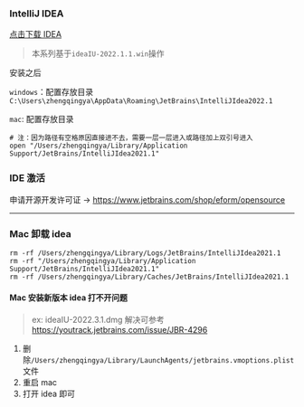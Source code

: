 ### IntelliJ IDEA

[点击下载 IDEA](https://www.jetbrains.com/zh-cn/idea/download/#section=windows)

> 本系列基于`ideaIU-2022.1.1.win`操作

安装之后

`windows`：配置存放目录`C:\Users\zhengqingya\AppData\Roaming\JetBrains\IntelliJIdea2022.1`

`mac`: 配置存放目录

```
# 注：因为路径有空格原因直接进不去，需要一层一层进入或路径加上双引号进入
open "/Users/zhengqingya/Library/Application Support/JetBrains/IntelliJIdea2021.1"
```

### IDE 激活

申请开源开发许可证 -> https://www.jetbrains.com/shop/eform/opensource

---

### Mac 卸载 idea

```shell
rm -rf /Users/zhengqingya/Library/Logs/JetBrains/IntelliJIdea2021.1
rm -rf "/Users/zhengqingya/Library/Application Support/JetBrains/IntelliJIdea2021.1"
rm -rf /Users/zhengqingya/Library/Caches/JetBrains/IntelliJIdea2021.1
```

#### Mac 安装新版本 idea 打不开问题

> ex: ideaIU-2022.3.1.dmg
> 解决可参考 https://youtrack.jetbrains.com/issue/JBR-4296

1. 删除`/Users/zhengqingya/Library/LaunchAgents/jetbrains.vmoptions.plist`文件
2. 重启 mac
3. 打开 idea 即可
